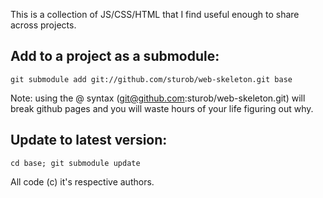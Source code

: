 This is a collection of JS/CSS/HTML that I find useful enough to share across projects.

## Add to a project as a submodule:

    git submodule add git://github.com/sturob/web-skeleton.git base
    
    
Note: using the @ syntax (git@github.com:sturob/web-skeleton.git) will break github pages and you will waste 
hours of your life figuring out why.
    
## Update to latest version:

    cd base; git submodule update


All code (c) it's respective authors.
    
